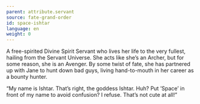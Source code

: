 ```yaml
---
parent: attribute.servant
source: fate-grand-order
id: space-ishtar
language: en
weight: 0
---
```


A free-spirited Divine Spirit Servant who lives her life to the very fullest, hailing from the Servant Universe. She acts like she’s an Archer, but for some reason, she is an Avenger. By some twist of fate, she has partnered up with Jane to hunt down bad guys, living hand-to-mouth in her career as a bounty hunter.

“My name is Ishtar. That’s right, the goddess Ishtar.
Huh? Put ’Space’ in front of my name to avoid confusion?
I refuse. That’s not cute at all!”
